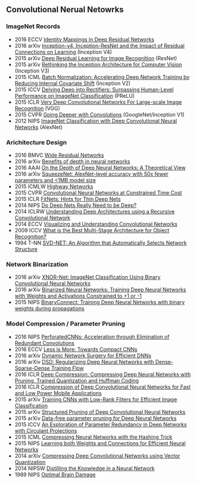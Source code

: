 ## Convolutional Nerual Netowrks


### ImageNet Records  
- 2016 ECCV [Identity Mappings in Deep Residual Networks](https://arxiv.org/abs/1603.05027)    
- 2016 arXiv [Inception-v4, Inception-ResNet and the Impact of Residual Connections on Learning](http://arxiv.org/abs/1602.07261) (Inception V4)  
- 2015 arXiv [Deep Residual Learning for Image Recognition](http://arxiv.org/abs/1512.03385) (ResNet)     
- 2015 arXiv [Rethinking the Inception Architecture for Computer Vision](http://arxiv.org/abs/1512.00567) (Inception V3)  
- 2015 ICML [Batch Normalization: Accelerating Deep Network Training by Reducing Internal Covariate Shift](http://jmlr.org/proceedings/papers/v37/ioffe15.pdf) (Inception V2)  
- 2015 ICCV [Delving Deep into Rectifiers: Surpassing Human-Level Performance on ImageNet Classification](http://research.microsoft.com/en-us/um/people/kahe/publications/iccv15imgnet.pdf) (PReLU)  
- 2015 ICLR [Very Deep Convolutional Networks For Large-scale Image Recognition](http://arxiv.org/abs/1409.1556) (VGG)  
- 2015 CVPR [Going Deeper with Convolutions](http://static.googleusercontent.com/media/research.google.com/en//pubs/archive/43022.pdf) (GoogleNet/Inception V1)   
- 2012 NIPS [ImageNet Classification with Deep Convolutional Neural Networks](http://papers.nips.cc/paper/4824-imagenet-classification-with-deep-convolutional-neural-networks.pdf) (AlexNet)  

### Arichitecture Design
 
- 2016 BMVC [Wide Residual Networks](http://arxiv.org/abs/1605.07146)  
- 2016 arXiv [Benefits of depth in neural networks](http://arxiv.org/abs/1602.04485)  
- 2016 AAAI [On the Depth of Deep Neural Networks: A Theoretical View](http://arxiv.org/abs/1506.05232)  
- 2016 arXiv [SqueezeNet: AlexNet-level accuracy with 50x fewer parameters and <1MB model size](http://arxiv.org/abs/1602.07360)  
- 2015 ICMLW [Highway Networks](http://arxiv.org/pdf/1505.00387v2.pdf)  
- 2015 CVPR [Convolutional Neural Networks at Constrained Time Cost](http://www.cv-foundation.org/openaccess/content_cvpr_2015/papers/He_Convolutional_Neural_Networks_2015_CVPR_paper.pdf)  
- 2015 ICLR [FitNets: Hints for Thin Deep Nets](http://arxiv.org/pdf/1412.6550v4.pdf)  
- 2014 NIPS [Do Deep Nets Really Need to be Deep?](http://papers.nips.cc/paper/5484-do-deep-nets-really-need-to-be-deep.pdf)  
- 2014 ICLRW [Understanding Deep Architectures using a Recursive Convolutional Network](http://arxiv.org/abs/1312.1847)  
- 2014 ECCV [Visualizing and Understanding Convolutional Networks](https://www.cs.nyu.edu/~fergus/papers/zeilerECCV2014.pdf)  
- 2009 ICCV [What is the Best Multi-Stage Architecture for Object Recognition?](http://yann.lecun.com/exdb/publis/pdf/jarrett-iccv-09.pdf)   
- 1994 T-NN [SVD-NET: An Algorithm that Automatically Selects Network Structure](http://ieeexplore.ieee.org/xpl/articleDetails.jsp?reload=true&arnumber=286929)  

### Network Binarization
- 2016 arXiv [XNOR-Net: ImageNet Classification Using Binary
Convolutional Neural Networks](http://arxiv.org/pdf/1603.05279v1.pdf)  
- 2016 arXiv [Binarized Neural Networks: Training Deep Neural Networks with Weights and Activations Constrained to +1 or -1](http://arxiv.org/abs/1602.02830)  
- 2015 NIPS [BinaryConnect: Training Deep Neural Networks with binary weights during propagations](https://papers.nips.cc/paper/5647-binaryconnect-training-deep-neural-networks-with-binary-weights-during-propagations.pdf)  
   
### Model Compression / Parameter Pruning
- 2016 NIPS [PerforatedCNNs: Acceleration through Elimination of Redundant Convolutions](http://arxiv.org/abs/1504.08362)  
- 2016 ECCV [Less is More: Towards Compact CNNs]()  
- 2016 arXiv [Dynamic Network Surgery for Efficient DNNs](http://128.84.21.199/abs/1608.04493)  
- 2016 arXiv [DSD: Regularizing Deep Neural Networks with Dense-Sparse-Dense Training Flow](http://arxiv.org/abs/1607.04381)
- 2016 ICLR [Deep Compression: Compressing Deep Neural Networks with Pruning, Trained Quantization and Huffman Coding](http://arxiv.org/abs/1510.00149)  
- 2016 ICLR [Compression of Deep Convolutional Neural Networks for Fast and Low Power Mobile Applications](http://arxiv.org/abs/1511.06530)
- 2015 arXiv [Training CNNs with Low-Rank Filters for Efficient Image Classification](http://arxiv.org/abs/1511.06744)  
- 2015 arXiv [Structured Pruning of Deep Convolutional Neural Networks](http://arxiv.org/abs/1512.08571)  
- 2015 arXiv [Data-free parameter pruning for Deep Neural Networks](http://arxiv.org/abs/1507.06149)  
- 2015 ICCV [An Exploration of Parameter Redundancy in Deep Networks with Circulant Projections](http://felixyu.org/pdf/ICCV15_circulant.pdf)  
- 2015 ICML [Compressing Neural Networks with the Hashing Trick](http://jmlr.org/proceedings/papers/v37/chenc15.pdf)  
- 2015 NIPS [Learning both Weights and Connections for Efficient Neural Networks](http://arxiv.org/abs/1506.02626)  
- 2014 arXiv [Compressing Deep Convolutional Networks
using Vector Quantization](http://arxiv.org/abs/1412.6115)  
- 2014 NIPSW [Distilling the Knowledge in a Neural Network](https://arxiv.org/abs/1503.02531)   
- 1989 NIPS [Optimal Brain Damage](http://yann.lecun.com/exdb/publis/pdf/lecun-90b.pdf)  

<!--### Applications  
- 2015 CVPR [FaceNet: A Unified Embedding for Face Recognition and Clustering](http://arxiv.org/abs/1503.03832)  
- 2012 CVPR [Towards Good Practice in Large-Scale Learning for Image Classification](http://hal.inria.fr/docs/00/69/00/14/PDF/cvpr2012.pdf)  
- 2012 ICML [Building High-level Features Using Large Scale Unsupervised Learning](http://static.googleusercontent.com/media/research.google.com/en/us/archive/unsupervised_icml2012.pdf)  -->